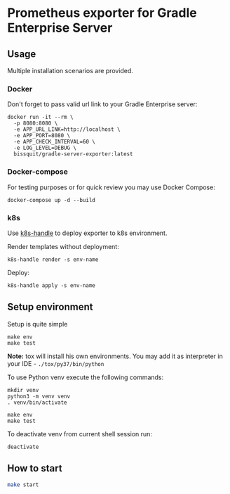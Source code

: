 # Prometheus exporter for Gradle Enterprise Server

## Usage

Multiple installation scenarios are provided.

### Docker

Don't forget to pass valid url link to your Gradle Enterprise server:

```shell script
docker run -it --rm \
  -p 8080:8080 \
  -e APP_URL_LINK=http://localhost \
  -e APP_PORT=8080 \
  -e APP_CHECK_INTERVAL=60 \
  -e LOG_LEVEL=DEBUG \
  bissquit/gradle-server-exporter:latest
```

### Docker-compose

For testing purposes or for quick review you may use Docker Compose:

```shell script
docker-compose up -d --build
```

### k8s

Use [k8s-handle](https://github.com/2gis/k8s-handle) to deploy exporter to k8s environment.

Render templates without deployment:

```shell script
k8s-handle render -s env-name
```

Deploy:

```shell script
k8s-handle apply -s env-name
```

## Setup environment
Setup is quite simple
```shell script
make env
make test
```
**Note:** tox will install his own environments. You may add it as interpreter in your IDE - `./tox/py37/bin/python` 

To use Python venv execute the following commands:
```shell script
mkdir venv
python3 -m venv venv
. venv/bin/activate

make env
make test
```
To deactivate venv from current shell session run:
```shell script
deactivate
```

## How to start
```bash
make start
```
